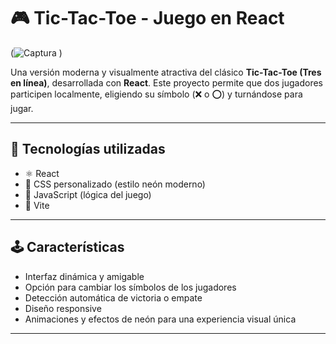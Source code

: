 # 🎮 Tic-Tac-Toe - Juego en React

(![Captura](https://github.com/user-attachments/assets/d320ce45-a381-42b0-84c9-245d5475f0db)
)

Una versión moderna y visualmente atractiva del clásico **Tic-Tac-Toe (Tres en línea)**, desarrollada con **React**. Este proyecto permite que dos jugadores participen localmente, eligiendo su símbolo (❌ o ⭕) y turnándose para jugar.

---

## 🚀 Tecnologías utilizadas

- ⚛️ React
- 🎨 CSS personalizado (estilo neón moderno)
- 🧠 JavaScript (lógica del juego)
- 📁 Vite

---

## 🕹️ Características

- Interfaz dinámica y amigable
- Opción para cambiar los símbolos de los jugadores
- Detección automática de victoria o empate
- Diseño responsive
- Animaciones y efectos de neón para una experiencia visual única

---
